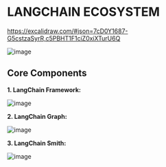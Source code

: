 # LANGCHAIN ECOSYSTEM

https://excalidraw.com/#json=7cD0Y1687-G5cstzaSyrR,c5PBHT1F1ciZ0xiXTurU6Q

![image](https://github.com/user-attachments/assets/e2cb89af-6456-4e5f-896f-fc370a0948f1)

## Core Components

**1. LangChain Framework:**

![image](https://github.com/user-attachments/assets/349af94b-a773-4318-bc34-44a2ed1fd0e2)


**2. LangChain Graph:**

![image](https://github.com/user-attachments/assets/c40d8ef2-e95c-4974-9a75-d11c7b140436)


**3. LangChain Smith:**

![image](https://github.com/user-attachments/assets/e5082628-f09c-4857-8593-85d31d4c93bc)
